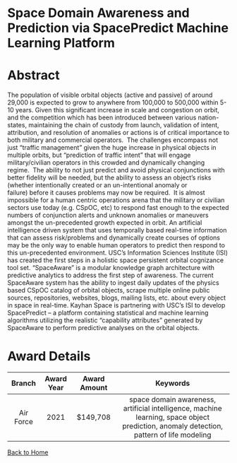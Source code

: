 
Space Domain Awareness and Prediction via SpacePredict Machine Learning Platform
================================================================================

# Abstract


The population of visible orbital objects (active and passive) of around 29,000 is expected to grow to anywhere from 100,000 to 500,000 within 5-10 years. Given this significant increase in scale and congestion on orbit, and the competition which has been introduced between various nation-states, maintaining the chain of custody from launch, validation of intent, attribution, and resolution of anomalies or actions is of critical importance to both military and commercial operators.  The challenges encompass not just “traffic management” given the huge increase in physical objects in multiple orbits, but “prediction of traffic intent” that will engage military/civilian operators in this crowded and dynamically changing regime.  The ability to not just predict and avoid physical conjunctions with better fidelity will be needed, but the ability to assess an object’s risks (whether intentionally created or an un-intentional anomaly or failure) before it causes problems may now be required.  It is almost impossible for a human centric operations arena that the military or civilian sectors use today (e.g. CSpOC, etc) to respond fast enough to the expected numbers of conjunction alerts and unknown anomalies or maneuvers amongst the un-precedented growth expected in orbit. An artificial intelligence driven system that uses temporally based real-time information that can assess risk/problems and dynamically create courses of options may be the only way to enable human operators to predict then respond to this un-precedented environment. USC’s Information Sciences Institute (ISI) has created the first steps in a holistic space persistent orbital cognizance tool set. “SpaceAware” is a modular knowledge graph architecture with predictive analytics to address the first step of awareness. The current SpaceAware system has the ability to ingest daily updates of the physics based CSpOC catalog of orbital objects, scrape multiple online public sources, repositories, websites, blogs, mailing lists, etc. about every object in space in real-time. Kayhan Space is partnering with USC’s ISI to develop SpacePredict – a platform containing statistical and machine learning algorithms utilizing the realistic “capability attributes” generated by SpaceAware to perform predictive analyses on the orbital objects.  

# Award Details

|Branch|Award Year|Award Amount|Keywords|
| :---: | :---: | :---: | :---: |
|Air Force|2021|$149,708|space domain awareness, artificial intelligence, machine learning, space object prediction, anomaly detection, pattern of life modeling|
  
  


[Back to Home](https://github.com/chrischow/dod_sbir_awards/DJ/#1781)